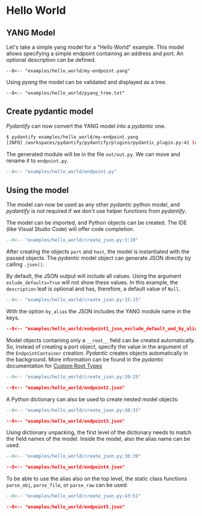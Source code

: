 # Hello World

## YANG Model
Let's take a simple yang model for a "Hello World" example. This model allows specifying a simple endpoint containing an address and port. An optional description can be defined.

```yang title="my-endpoint.yang"
--8<-- "examples/hello_world/my-endpoint.yang"
```

Using *pyang* the model can be validated and displayed as a tree.


```title="pyang -f tree my-endpoint.yang"
--8<-- "examples/hello_world/pyang_tree.txt"
```

## Create pydantic model

*Pydantify* can now convert the YANG model into a *pydantic* one.

```bash
$ pydantify examples/hello_world/my-endpoint.yang 
[INFO] /workspaces/pydantify/pydantify/plugins/pydantic_plugin.py:41 (emit): Output model generated in 0.049s.
```

The generated module will be in the file `out/out.py`. We can move and rename it to `endpoint.py`.

```python title="endpoint.py"
--8<-- "examples/hello_world/endpoint.py"
```


## Using the model

The model can now be used as any other *pydantic* python model, and *pydantify* is not required if we don't use helper functions from *pydantify*.

The model can be imported, and Python objects can be created. The IDE (like Visual Studio Code) will offer code completion.

```python title="create_json.py" linenums="3"
--8<-- "examples/hello_world/create_json.py:3:10"
```

After creating the objects `port` and `host`, the model is instantiated with the passed objects. The *pydantic* model object can generate JSON directly by calling `.json()`.

By default, the JSON output will include all values. Using the argument `exlude_defaults=True` will not show these values. In this example, the `description` leaf is optional and has, therefore, a default value of `Null`. 

```python title="create_json.py" linenums="15"
--8<-- "examples/hello_world/create_json.py:15:15"
```

With the option `by_alias` the JSON includes the YANG module name in the keys.

```json title="endpoint1_json_exclude_default_and_by_alias.json"
--8<-- "examples/hello_world/endpoint1_json_exclude_default_and_by_alias.json"
```

Model objects containing only a `__root__` field can be created automatically. So, instead of creating a port object, specify the value in the argument of the `EndpointContainer` creation. *Pydantic* creates objects automatically in the background. More information can be found in the *pydantic* documentation for [Custom Root Types](https://docs.pydantic.dev/usage/models/#custom-root-types)

```python title="create_json.py" linenums="20"
--8<-- "examples/hello_world/create_json.py:20:25"
```

```json title="endpoint2.json"
--8<-- "examples/hello_world/endpoint2.json"
```

A Python dictionary can also be used to create nested model objects:

```python title="create_json.py" linenums="30"
--8<-- "examples/hello_world/create_json.py:30:31"
```

```json title="endpoint3.json"
--8<-- "examples/hello_world/endpoint3.json"
```

Using dictionary unpacking, the first level of the dictionary needs to match the field names of the model. Inside the model, also the alias name can be used.

```python title="create_json.py" linenums="36"
--8<-- "examples/hello_world/create_json.py:36:39"
```

```json title="endpoint4.json"
--8<-- "examples/hello_world/endpoint4.json"
```

To be able to use the alias also on the top level, the static class functions `parse_obj`, `parse_file`, or `parse_raw` can be used:

```python title="create_json.py" linenums="43"
--8<-- "examples/hello_world/create_json.py:43:51"
```

```json title="endpoint5.json"
--8<-- "examples/hello_world/endpoint5.json"
```